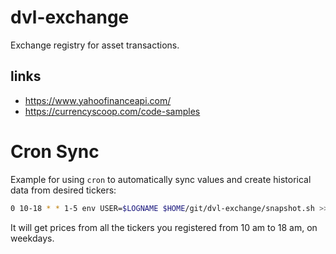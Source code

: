 # dvl-exchange
Exchange registry for asset transactions.

## links
* https://www.yahoofinanceapi.com/
* https://currencyscoop.com/code-samples

# Cron Sync
Example for using `cron` to automatically sync values and create historical data from desired tickers:
```bash
0 10-18 * * 1-5 env USER=$LOGNAME $HOME/git/dvl-exchange/snapshot.sh >> /tmp/general.log
```

It will get prices from all the tickers you registered from 10 am to 18 am, on weekdays.